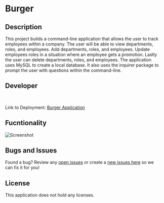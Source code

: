 # Burger

## Description

This project builds a command-line application that allows the user to track employees within a company.  The user will be able to view departments, roles, and employees.  Add departments, roles, and employees.  Update employees roles in a situation where an employee gets a promotion.  Lastly the user can delete departments, roles, and employees.  The application uses MySQL to create a local database.  It also uses the inquirer package to prompt the user with questions within the command-line.

## Developer 
 
<br>

Link to Deployment: [Burger Application]()

## Fucntionality

![Screenshot](public/assets/Screenshot.JPG)

## Bugs and Issues
Found a bug? Review any [open issues][open-issues] or create a [new issues here][new-issue] so we can fix it for you!

## License
This application does not hold any licenses.

[open-issues]: https://github.com/dbridgman1/burger/issues
[new-issue]: https://github.com/dbridgman1/burger/issues/new